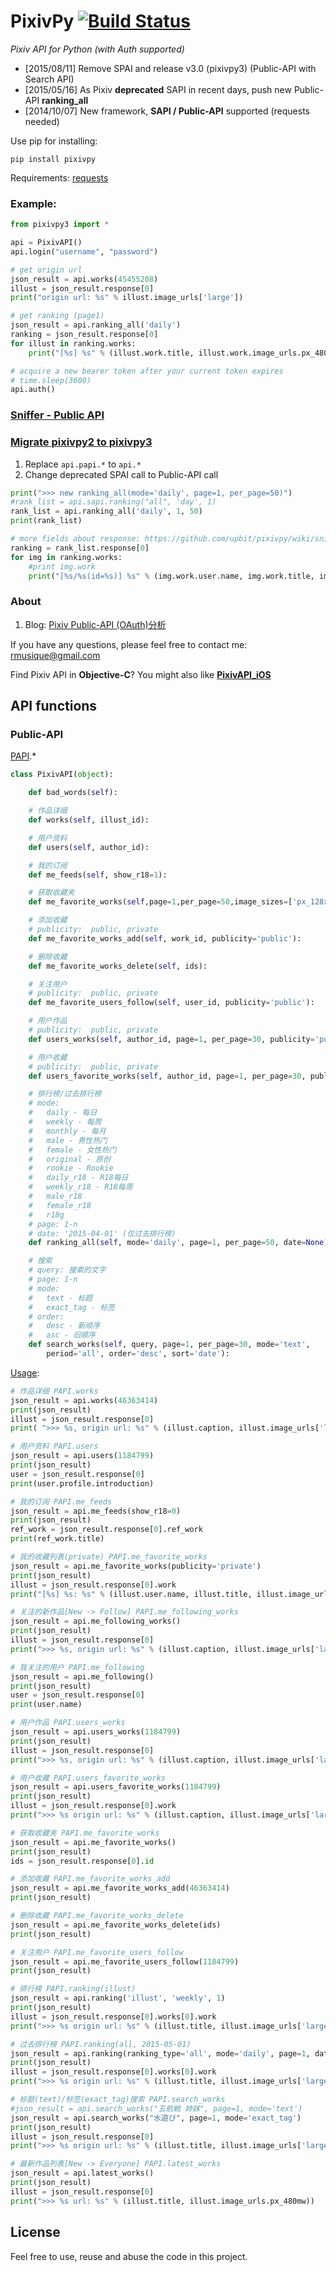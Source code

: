 PixivPy [![Build Status](https://travis-ci.org/upbit/pixivpy.svg)](https://travis-ci.org/upbit/pixivpy)
======
_Pixiv API for Python (with Auth supported)_

* [2015/08/11] Remove SPAI and release v3.0 (pixivpy3) (Public-API with Search API)
* [2015/05/16] As Pixiv **deprecated** SAPI in recent days, push new Public-API **ranking_all**
* [2014/10/07] New framework, **SAPI / Public-API** supported (requests needed)

Use pip for installing:

~~~
pip install pixivpy
~~~

Requirements: [requests](https://pypi.python.org/pypi/requests)

### Example:

~~~python
from pixivpy3 import *

api = PixivAPI()
api.login("username", "password")

# get origin url
json_result = api.works(45455208)
illust = json_result.response[0]
print("origin url: %s" % illust.image_urls['large'])

# get ranking (page1)
json_result = api.ranking_all('daily')
ranking = json_result.response[0]
for illust in ranking.works:
	print("[%s] %s" % (illust.work.title, illust.work.image_urls.px_480mw))

# acquire a new bearer token after your current token expires
# time.sleep(3600)
api.auth()
~~~

### [Sniffer - Public API](https://github.com/upbit/pixivpy/wiki/sniffer)

### [Migrate pixivpy2 to pixivpy3](https://github.com/upbit/pixivpy/blob/master/demo.py#L15-L25)

1. Replace `api.papi.*` to `api.*`
2. Change deprecated SPAI call to Public-API call

~~~python
print(">>> new ranking_all(mode='daily', page=1, per_page=50)")
#rank_list = api.sapi.ranking("all", 'day', 1)
rank_list = api.ranking_all('daily', 1, 50)
print(rank_list)

# more fields about response: https://github.com/upbit/pixivpy/wiki/sniffer
ranking = rank_list.response[0]
for img in ranking.works:
	#print img.work
	print("[%s/%s(id=%s)] %s" % (img.work.user.name, img.work.title, img.work.id, img.work.image_urls.px_480mw))
~~~

### About

1. Blog: [Pixiv Public-API (OAuth)分析](http://blog.imaou.com/opensource/2014/10/09/pixiv_api_for_ios_update.html)

If you have any questions, please feel free to contact me: rmusique@gmail.com

Find Pixiv API in **Objective-C**? You might also like [**PixivAPI_iOS**](https://github.com/upbit/PixivAPI_iOS)

## API functions

### Public-API

[PAPI](https://github.com/upbit/pixivpy/blob/master/pixivpy3/api.py).*

~~~python
class PixivAPI(object):

	def bad_words(self):

	# 作品详细
	def works(self, illust_id):

	# 用户资料
	def users(self, author_id):

	# 我的订阅
	def me_feeds(self, show_r18=1):

	# 获取收藏夹
	def me_favorite_works(self,page=1,per_page=50,image_sizes=['px_128x128', 'px_480mw', 'large']):

	# 添加收藏
	# publicity:  public, private
	def me_favorite_works_add(self, work_id, publicity='public'):

	# 删除收藏
	def me_favorite_works_delete(self, ids):

	# 关注用户
	# publicity:  public, private
	def me_favorite_users_follow(self, user_id, publicity='public'):

	# 用户作品
	# publicity:  public, private
	def users_works(self, author_id, page=1, per_page=30, publicity='public'):

	# 用户收藏
	# publicity:  public, private
	def users_favorite_works(self, author_id, page=1, per_page=30, publicity='public'):

	# 排行榜/过去排行榜
	# mode:
	#   daily - 每日
	#   weekly - 每周
	#   monthly - 每月
	#   male - 男性热门
	#   female - 女性热门
	#   original - 原创
	#   rookie - Rookie
	#   daily_r18 - R18每日
	#   weekly_r18 - R18每周
	#   male_r18
	#   female_r18
	#   r18g
	# page: 1-n
	# date: '2015-04-01' (仅过去排行榜)
	def ranking_all(self, mode='daily', page=1, per_page=50, date=None):

	# 搜索
	# query: 搜索的文字
	# page: 1-n
	# mode:
	#   text - 标题
	#   exact_tag - 标签
	# order:
	#   desc - 新顺序
	#   asc - 旧顺序
	def search_works(self, query, page=1, per_page=30, mode='text',
		period='all', order='desc', sort='date'):

~~~

[Usage](https://github.com/upbit/pixivpy/blob/master/demo.py#L27):

~~~python
# 作品详细 PAPI.works
json_result = api.works(46363414)
print(json_result)
illust = json_result.response[0]
print( ">>> %s, origin url: %s" % (illust.caption, illust.image_urls['large']))

# 用户资料 PAPI.users
json_result = api.users(1184799)
print(json_result)
user = json_result.response[0]
print(user.profile.introduction)

# 我的订阅 PAPI.me_feeds
json_result = api.me_feeds(show_r18=0)
print(json_result)
ref_work = json_result.response[0].ref_work
print(ref_work.title)

# 我的收藏列表(private) PAPI.me_favorite_works
json_result = api.me_favorite_works(publicity='private')
print(json_result)
illust = json_result.response[0].work
print("[%s] %s: %s" % (illust.user.name, illust.title, illust.image_urls.px_480mw))

# 关注的新作品[New -> Follow] PAPI.me_following_works
json_result = api.me_following_works()
print(json_result)
illust = json_result.response[0]
print(">>> %s, origin url: %s" % (illust.caption, illust.image_urls['large']))

# 我关注的用户 PAPI.me_following
json_result = api.me_following()
print(json_result)
user = json_result.response[0]
print(user.name)

# 用户作品 PAPI.users_works
json_result = api.users_works(1184799)
print(json_result)
illust = json_result.response[0]
print(">>> %s, origin url: %s" % (illust.caption, illust.image_urls['large']))

# 用户收藏 PAPI.users_favorite_works
json_result = api.users_favorite_works(1184799)
print(json_result)
illust = json_result.response[0].work
print(">>> %s origin url: %s" % (illust.caption, illust.image_urls['large']))

# 获取收藏夹 PAPI.me_favorite_works
json_result = api.me_favorite_works()
print(json_result)
ids = json_result.response[0].id

# 添加收藏 PAPI.me_favorite_works_add
json_result = api.me_favorite_works_add(46363414)
print(json_result)

# 删除收藏 PAPI.me_favorite_works_delete
json_result = api.me_favorite_works_delete(ids)
print(json_result)

# 关注用户 PAPI.me_favorite_users_follow
json_result = api.me_favorite_users_follow(1184799)
print(json_result)

# 排行榜 PAPI.ranking(illust)
json_result = api.ranking('illust', 'weekly', 1)
print(json_result)
illust = json_result.response[0].works[0].work
print(">>> %s origin url: %s" % (illust.title, illust.image_urls['large']))

# 过去排行榜 PAPI.ranking(all, 2015-05-01)
json_result = api.ranking(ranking_type='all', mode='daily', page=1, date='2015-05-01')
print(json_result)
illust = json_result.response[0].works[0].work
print(">>> %s origin url: %s" % (illust.title, illust.image_urls['large']))

# 标题(text)/标签(exact_tag)搜索 PAPI.search_works
#json_result = api.search_works("五航戦 姉妹", page=1, mode='text')
json_result = api.search_works("水遊び", page=1, mode='exact_tag')
print(json_result)
illust = json_result.response[0]
print(">>> %s origin url: %s" % (illust.title, illust.image_urls['large']))

# 最新作品列表[New -> Everyone] PAPI.latest_works
json_result = api.latest_works()
print(json_result)
illust = json_result.response[0]
print(">>> %s url: %s" % (illust.title, illust.image_urls.px_480mw))
~~~

## License

Feel free to use, reuse and abuse the code in this project.
